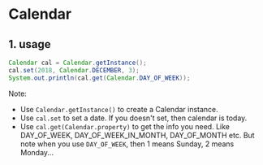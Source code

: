 # Calendar

## 1. usage

```java
Calendar cal = Calendar.getInstance();
cal.set(2018, Calendar.DECEMBER, 3);
System.out.println(cal.get(Calendar.DAY_OF_WEEK));
```

Note:

-   Use `Calendar.getInstance()` to create a Calendar instance.
-   Use `cal.set` to set a date. If you doesn't set, then calendar is today.
-   Use `cal.get(Calendar.property)` to get the info you need. Like DAY_OF_WEEK, DAY_OF_WEEK_IN_MONTH, DAY_OF_MONTH etc. But note when you use `DAY_OF_WEEK`, then 1 means Sunday, 2 means Monday...